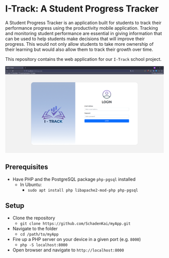 # I-Track: A Student Progress Tracker

A Student Progress Tracker is an application built for students to track their performance progress using the productivity mobile application. Tracking and monitoring student performance are essential in giving information that can be used to help students make decisions that will improve their progress. This would not only allow students to take more ownership of their learning but would also allow them to track their growth over time.

This repository contains the web application for our `I-Track` school project.

![](docs/login.png)

## Prerequisites

- Have PHP and the PostgreSQL package `php-pgsql` installed 
  - In Ubuntu:
    - `sudo apt install php libapache2-mod-php php-pgsql`

## Setup

- Clone the repository
  - `git clone https://github.com/SchadenKai/myApp.git`
- Navigate to the folder
  - `cd /path/to/myApp`
- Fire up a PHP server on your device in a given port (e.g. `8000`)
  - `php -S localhost:8000`
- Open browser and navigate to `http://localhost:8000`
